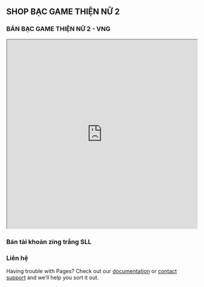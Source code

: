 ## SHOP BẠC GAME THIỆN NỮ 2

### BÁN BẠC GAME THIỆN NỮ 2 - VNG

<iframe src="https://docs.google.com/spreadsheets/d/e/2PACX-1vQUpgpBpu1XOGzuWzz65rILbokaJoXpBiJF8pDTf0JEGLnlyuPhVICj_vdvvwb0gEuYJzKnBH-fIBxF/pubhtml?gid=0&amp;single=true&amp;widget=true&amp;headers=false" width="100%" height="500"></iframe>

### Bán tài khoản zing trắng SLL


### Liên hệ

Having trouble with Pages? Check out our [documentation](https://docs.github.com/categories/github-pages-basics/) or [contact support](https://support.github.com/contact) and we’ll help you sort it out.
